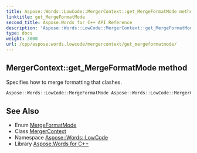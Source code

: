 ```yaml
---
title: Aspose::Words::LowCode::MergerContext::get_MergeFormatMode method
linktitle: get_MergeFormatMode
second_title: Aspose.Words for C++ API Reference
description: 'Aspose::Words::LowCode::MergerContext::get_MergeFormatMode method. Specifies how to merge formatting that clashes in C++.'
type: docs
weight: 3000
url: /cpp/aspose.words.lowcode/mergercontext/get_mergeformatmode/
---
```

## MergerContext::get_MergeFormatMode method


Specifies how to merge formatting that clashes.

```cpp
Aspose::Words::LowCode::MergeFormatMode Aspose::Words::LowCode::MergerContext::get_MergeFormatMode() const
```

## See Also

* Enum [MergeFormatMode](../../mergeformatmode/)
* Class [MergerContext](../)
* Namespace [Aspose::Words::LowCode](../../)
* Library [Aspose.Words for C++](../../../)
